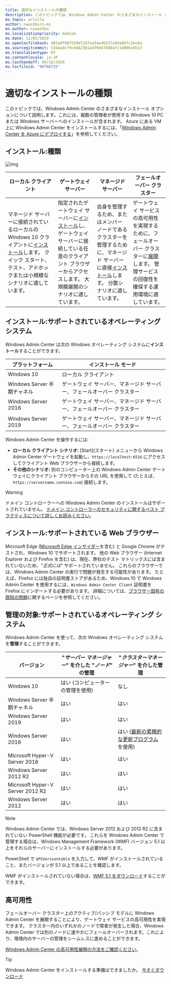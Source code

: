 ```yaml
---
title: 適切なインストールの種類
description: このトピックでは、Windows Admin Center のさまざまなインストール オプションについて説明します。これには、複数の管理者が使用する Windows 10 PC または Windows サーバーへのインストールが含まれます。
ms.topic: article
author: nwashburn-ms
ms.author: niwashbu
ms.localizationpriority: medium
ms.date: 12/02/2019
ms.openlocfilehash: 403a0f68f559d72dfaa54e4b537a50a66fc3ec6a
ms.sourcegitcommit: 5344adcf9c0462561a4f9d47d80afc1d095a5b13
ms.translationtype: HT
ms.contentlocale: ja-JP
ms.lasthandoff: 09/18/2020
ms.locfileid: "90766725"
---
```

# <a name="what-type-of-installation-is-right-for-you"></a>適切なインストールの種類

このトピックでは、Windows Admin Center のさまざまなインストール オプションについて説明します。これには、複数の管理者が使用する Windows 10 PC または Windows サーバーへのインストールが含まれます。 Azure にある VM 上に Windows Admin Center をインストールするには、「[Windows Admin Center を Azure にデプロイする](../azure/deploy-wac-in-azure.md)」を参照してください。

## <a name="installation-types"></a>インストール:種類

![img](../media/deployment-options/install-options.PNG)

| ローカル クライアント                                | ゲートウェイ サーバー                                  | マネージド サーバー                               | フェールオーバー クラスター                           |
|---------------------------------------------|-------------------------------------------------|----------------------------------------------|--------------------------------------------|
| マネージド サーバーに接続されているローカルの Windows 10 クライアントに[インストール](../deploy/install.md)します。  クイック スタート、テスト、アドホックまたは小規模なシナリオに適しています。 |指定されたゲートウェイ サーバーに[インストール](../deploy/install.md)し、ゲートウェイ サーバーに接続している任意のクライアント ブラウザーからアクセスします。  大規模展開のシナリオに適しています。 | 自身を管理するため、またはメンバー ノードであるクラスターを管理するために、マネージド サーバーに直接[インストール](../deploy/install.md)します。  分散シナリオに適しています。 | ゲートウェイ サービスの高可用性を実現するために、フェールオーバー クラスターに[展開](#high-availability)します。 管理サービスの回復性を確保する運用環境に適しています。 |

## <a name="installation-supported-operating-systems"></a>インストール:サポートされているオペレーティング システム

Windows Admin Center は次の Windows オペレーティング システムに**インストール**することができます。

| **プラットフォーム**                       | **インストール モード** |
| -----------------------------------| --------------------- |
| Windows 10                         | ローカル クライアント |
| Windows Server 半期チャネル | ゲートウェイ サーバー、マネージド サーバー、フェールオーバー クラスター |
| Windows Server 2016                | ゲートウェイ サーバー、マネージド サーバー、フェールオーバー クラスター |
| Windows Server 2019                | ゲートウェイ サーバー、マネージド サーバー、フェールオーバー クラスター |

Windows Admin Center を操作するには:

- **ローカル クライアント シナリオ:** [Start]\(スタート\) メニューから Windows Admin Center ゲートウェイを起動し、`https://localhost:6516` にアクセスしてクライアント Web ブラウザーから接続します。
- **その他のシナリオ:** 別のコンピューター上の Windows Admin Center ゲートウェイにクライアント ブラウザーからその URL を使用して (たとえば、`https://servername.contoso.com`) 接続します。

> [!WARNING]
> ドメイン コントローラーへの Windows Admin Center のインストールはサポートされていません。 [ドメイン コントローラーのセキュリティに関するベスト プラクティスについて詳しくお読みください](../../../identity/ad-ds/plan/security-best-practices/securing-domain-controllers-against-attack.md)。

## <a name="installation-supported-web-browsers"></a>インストール:サポートされている Web ブラウザー

Microsoft Edge ([Microsoft Edge インサイダー](https://microsoftedgeinsider.com)を含む) と Google Chrome がテストされ、Windows 10 でサポートされます。 他の Web ブラウザー (Internet Explorer および Firefox を含む) は、現在、弊社のテスト マトリックスには含まれていないため、"*正式には*" サポートされていません。 これらのブラウザーでは、Windows Admin Center の実行で問題が発生する可能性があります。 たとえば、Firefox には独自の証明書ストアがあるため、Windows 10 で Windows Admin Center を使用するには、`Windows Admin Center Client` 証明書を Firefox にインポートする必要があります。 詳細については、[ブラウザー固有の既知の問題](../support/known-issues.md#browser-specific-issues)に関するページを参照してください。

## <a name="management-target-supported-operating-systems"></a>管理の対象:サポートされているオペレーティング システム

Windows Admin Center を使って、次の Windows オペレーティング システムを**管理**することができます。

| バージョン | "*サーバー マネージャー*" を介した "*ノード*" の管理 | "*クラスターマネージャー*" を介した管理 |
| ------------------------- |--------------- | ----- |
| Windows 10 | はい (コンピューターの管理を使用) | なし |
| Windows Server 半期チャネル | はい | はい |
| Windows Server 2019 | はい | はい |
| Windows Server 2016 | はい | はい ([最新の累積的な更新プログラム](../use/manage-hyper-converged.md#prepare-your-windows-server-2016-cluster-for-windows-admin-center)を使用) |
| Microsoft Hyper-V Server 2016 | はい | はい |
| Windows Server 2012 R2 | はい | はい |
| Microsoft Hyper-V Server 2012 R2 | はい | はい |
| Windows Server 2012 | はい | はい |

> [!NOTE]
> Windows Admin Center では、Windows Server 2012 および 2012 R2 に含まれていない PowerShell 機能が必要です。 これらを Windows Admin Center で管理する場合は、Windows Management Framework (WMF) バージョン 5.1 以上をそれらのサーバーにインストールする必要があります。
>
> PowerShell で `$PSVersiontable` を入力して、WMF がインストールされていること、またバージョンが 5.1 以上であることを確認します。
>
> WMF がインストールされていない場合は、[WMF 5.1 をダウンロード](https://www.microsoft.com/download/details.aspx?id=54616)することができます。

## <a name="high-availability"></a>高可用性

フェールオーバー クラスター上のアクティブ/パッシブ モデルに Windows Admin Center を展開することにより、ゲートウェイ サービスの高可用性を実現できます。 クラスター内のいずれかのノードで障害が発生した場合、Windows Admin Center では別のノードに速やかにフェールオーバーされます。これにより、環境内のサーバーの管理をシームレスに進めることができます。

[Windows Admin Center の高可用性展開の方法をご確認ください](../deploy/high-availability.md)。

> [!Tip]
> Windows Admin Center をインストールする準備はできましたか。 [今すぐダウンロード](../overview.md)